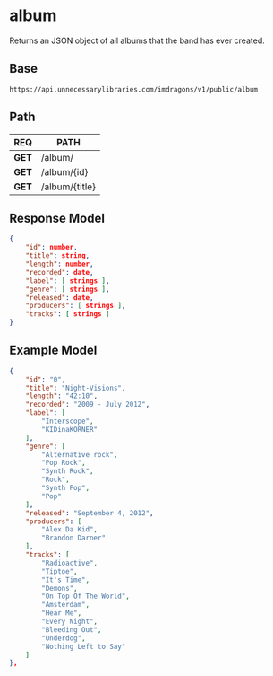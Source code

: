 # album
Returns an JSON object of all albums that the band has ever created.

## Base
```
https://api.unnecessarylibraries.com/imdragons/v1/public/album
```

## Path

| REQ | PATH           |
|-----|----------------|
| **GET** | /album/        |
| **GET** | /album/{id}    |
| **GET** | /album/{title} |

## Response Model
```json
{
    "id": number,
    "title": string,
    "length": number,
    "recorded": date,
    "label": [ strings ],
    "genre": [ strings ],
    "released": date,
    "producers": [ strings ],
    "tracks": [ strings ]
}
```

## Example Model
```json
{
    "id": "0",
    "title": "Night-Visions",
    "length": "42:10",
    "recorded": "2009 - July 2012",
    "label": [
        "Interscope",
        "KIDinaKORNER"
    ],
    "genre": [
        "Alternative rock",
        "Pop Rock",
        "Synth Rock",
        "Rock",
        "Synth Pop",
        "Pop"
    ],
    "released": "September 4, 2012",
    "producers": [
        "Alex Da Kid",
        "Brandon Darner"
    ],
    "tracks": [
        "Radioactive",
        "Tiptoe",
        "It's Time",
        "Demons",
        "On Top Of The World",
        "Amsterdam",
        "Hear Me",
        "Every Night",
        "Bleeding Out",
        "Underdog",
        "Nothing Left to Say"
    ]
},
```